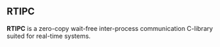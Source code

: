 ## RTIPC

**RTIPC** is a zero-copy wait-free inter-process communication C-library suited for real-time systems.  
